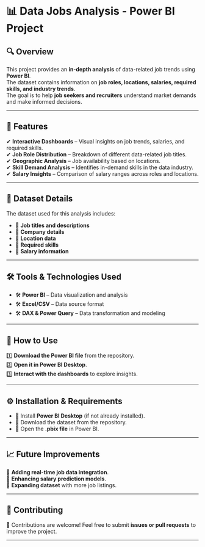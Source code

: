 # 📊 Data Jobs Analysis - Power BI Project

## 🔍 Overview  
This project provides an **in-depth analysis** of data-related job trends using **Power BI**.  
The dataset contains information on **job roles, locations, salaries, required skills, and industry trends**.  
The goal is to help **job seekers and recruiters** understand market demands and make informed decisions.

---

## 🚀 Features  
✔ **Interactive Dashboards** – Visual insights on job trends, salaries, and required skills.  
✔ **Job Role Distribution** – Breakdown of different data-related job titles.  
✔ **Geographic Analysis** – Job availability based on locations.  
✔ **Skill Demand Analysis** – Identifies in-demand skills in the data industry.  
✔ **Salary Insights** – Comparison of salary ranges across roles and locations.  

---

## 📂 Dataset Details  
The dataset used for this analysis includes:  
- 📌 **Job titles and descriptions**  
- 📌 **Company details**  
- 📌 **Location data**  
- 📌 **Required skills**  
- 📌 **Salary information**  

---

## 🛠 Tools & Technologies Used  
- 🛠 **Power BI** – Data visualization and analysis  
- 🛠 **Excel/CSV** – Data source format  
- 🛠 **DAX & Power Query** – Data transformation and modeling  

---

## 📝 How to Use  
1️⃣ **Download the Power BI file** from the repository.  
2️⃣ **Open it in Power BI Desktop**.  
3️⃣ **Interact with the dashboards** to explore insights.  

---

## ⚙ Installation & Requirements  
- 🔹 Install **Power BI Desktop** (if not already installed).  
- 🔹 Download the dataset from the repository.  
- 🔹 Open the **.pbix file** in Power BI.  

---

## 📈 Future Improvements  
🚀 **Adding real-time job data integration**.  
🚀 **Enhancing salary prediction models**.  
🚀 **Expanding dataset** with more job listings.  

---

## 🤝 Contributing  
📝 Contributions are welcome! Feel free to submit **issues or pull requests** to improve the project.  

---
